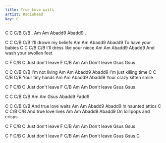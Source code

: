 ```yaml
---
title: True Love waits
artist: Radiohead
key: C
---
```

C     C    C/B     C/B
.
Am    Am   Abadd9  Abadd9
.
 
 

C       C           C/B   C/B
   I'll drown my beliefs
Am    Am           Abadd9   Abadd9
   To have your babies
C       C                C/B   C/B
   I'll dress like your niece
Am     Am                 Abadd9   Abadd9
   And wash your swollen feet
 
 C  F C/B    C
Just  don't leave
F C/B    Am    Am
  Don't leave
Gsus   Gsus
 
C      C      C/B   C/B
   I'm not living
Am     Am            Abadd9   Abadd9
   I'm just killing time
C       C     C/B    C/B
   Your tiny hands
Am      Am            Abadd9   Abadd9
   Your crazy kitten smile
 
 C  F C/B    C
Just  don't leave
F C/B    Am    Am
  Don't leave
Gsus   Gsus
 
C     C    C/B    C/B
Am    Am   Gsus   Abadd9  Fadd9
 
C      C          C/B   C/B
   And true love waits
Am    Am         Abadd9   Abadd9
   In haunted attics
C      C          C/B   C/B
   And true love lives
Am    Am              Abadd9   Abadd9
   On lollipops and crisps
 
 C  F C/B    C
Just  don't leave
F C/B    Am    Am
  Don't leave
Gsus   Gsus
 
 C  F C/B    C
Just  don't leave
F C/B    Am    Am
  Don't leave
Gsus   Gsus   C
